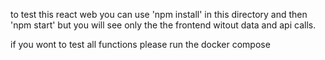 to test this react web you can use 'npm install' in this directory and then 'npm start'
but you will see only the the frontend witout data and api calls.


if you wont to test all functions please run the docker compose

